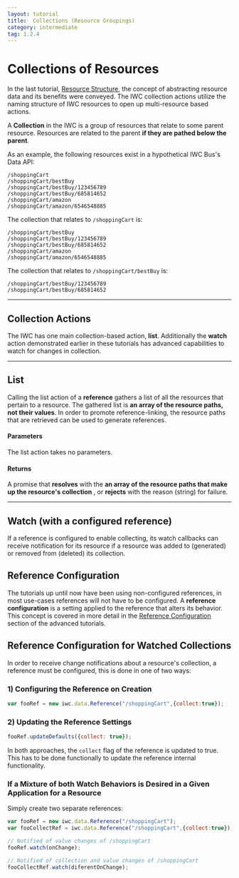 ```yaml
---
layout: tutorial
title:  Collections (Resource Groupings)
category: intermediate
tag: 1.2.4
---
```


# Collections of Resources
In the last tutorial, [Resource Structure](04_structure.html), the concept of
abstracting resource data  and its benefits were conveyed. The IWC collection
actions utilize the naming structure of IWC resources to open up multi-resource
based actions.

A **Collection** in the IWC is a group of resources that relate to some parent
resource. Resources are related to the parent **if they are pathed below the
parent**.

As an example, the following resources exist in a hypothetical IWC Bus's Data API:

```
/shoppingCart
/shoppingCart/bestBuy
/shoppingCart/bestBuy/123456789
/shoppingCart/bestBuy/685814652
/shoppingCart/amazon
/shoppingCart/amazon/6546548885
```

The collection that relates to `/shoppingCart` is:

```
/shoppingCart/bestBuy
/shoppingCart/bestBuy/123456789
/shoppingCart/bestBuy/685814652
/shoppingCart/amazon
/shoppingCart/amazon/6546548885
```

The collection that relates to `/shoppingCart/bestBuy` is:

```
/shoppingCart/bestBuy/123456789
/shoppingCart/bestBuy/685814652
```

***

## Collection Actions
The IWC has one main collection-based action, **list**. Additionally the
**watch** action demonstrated earlier in these tutorials has advanced
capabilities to watch for changes in collection.

***

## List
Calling the list action of a **reference** gathers a list of all the resources
that pertain to a resource. The gathered list is **an array of the resource
paths, not their values**. In order to promote reference-linking, the resource
paths that are retrieved can be used to generate references.

#### Parameters
The list action takes no parameters.

#### Returns
A promise that **resolves** with the **an array of the resource
paths that make up the resource's collection** , or
**rejects** with the reason (string) for failure.

 <p data-height="300" data-theme-id="0" data-slug-hash="TODO" data-default-tab="js" data-user="Kevin-K" class='codepen'>

***

## Watch (with a configured reference)
If a reference is configured to enable collecting, its watch
callbacks can receive notification for its resource if a resource was added to
(generated) or removed from (deleted) its collection.

## Reference Configuration
The tutorials up until now have been using non-configured references, in
most use-cases references will not have to be configured. A **reference
configuration** is a setting applied to the reference that alters its behavior.
This concept is covered in more detail in the [Reference Configuration](about:blank) section
of the advanced tutorials.

## Reference Configuration for Watched Collections
In order to receive change notifications about a resource's collection, a
reference must be configured, this is done in one of two ways:

### 1) Configuring the Reference on Creation
```js
var fooRef = new iwc.data.Reference("/shoppingCart",{collect:true});
```

### 2) Updating the Reference Settings
```js
fooRef.updateDefaults({collect: true});
```

In both approaches, the `collect` flag of the reference is updated to true. This
has to be done functionally to update the reference internal functionality.

### If a Mixture of both Watch Behaviors is Desired in a Given Application for a Resource

Simply create two separate references:

```js
var fooRef = new iwc.data.Reference("/shoppingCart");
var fooCollectRef = iwc.data.Reference("/shoppingCart",{collect:true});

// Notified of value changes of /shoppingCart
fooRef.watch(onChange);

// Notified of collection and value changes of /shoppingCart
fooCollectRef.watch(diferentOnChange);
```
